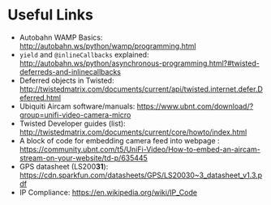 # Useful Links
- Autobahn WAMP Basics: http://autobahn.ws/python/wamp/programming.html
- `yield` and `@inlineCallbacks` explained:
  http://autobahn.ws/python/asynchronous-programming.html?#twisted-deferreds-and-inlinecallbacks
- Deferred objects in Twisted: http://twistedmatrix.com/documents/current/api/twisted.internet.defer.Deferred.html
- Ubiquiti Aircam software/manuals: https://www.ubnt.com/download/?group=unifi-video-camera-micro
- Twisted Developer guides (list): http://twistedmatrix.com/documents/current/core/howto/index.html
- A block of code for embedding camera feed into webpage :
	https://community.ubnt.com/t5/UniFi-Video/How-to-embed-an-aircam-stream-on-your-website/td-p/635445
- GPS datasheet (LS200**31**): https://cdn.sparkfun.com/datasheets/GPS/LS20030~3_datasheet_v1.3.pdf
- IP Compliance: https://en.wikipedia.org/wiki/IP_Code
